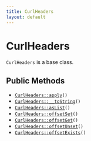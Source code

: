 ```yaml
---
title: CurlHeaders
layout: default
---
```


# CurlHeaders

<code>CurlHeaders</code> is a base class.

## Public Methods

* <code><a href="CurlHeaders%3A%3Aapply">CurlHeaders::apply</a>()</code>
* <code><a href="CurlHeaders%3A%3A__toString">CurlHeaders::__toString</a>()</code>
* <code><a href="CurlHeaders%3A%3AasList">CurlHeaders::asList</a>()</code>
* <code><a href="CurlHeaders%3A%3AoffsetSet">CurlHeaders::offsetSet</a>()</code>
* <code><a href="CurlHeaders%3A%3AoffsetGet">CurlHeaders::offsetGet</a>()</code>
* <code><a href="CurlHeaders%3A%3AoffsetUnset">CurlHeaders::offsetUnset</a>()</code>
* <code><a href="CurlHeaders%3A%3AoffsetExists">CurlHeaders::offsetExists</a>()</code>


